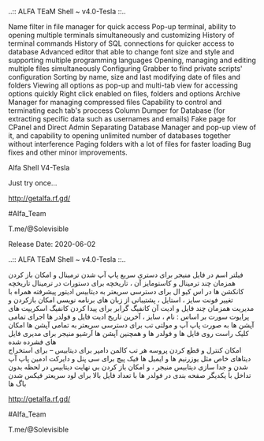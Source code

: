 ..:: ALFA TEaM Shell ~ v4.0-Tesla ::..

Name filter in file manager for quick access
Pop-up terminal, ability to opening multiple terminals simultaneously and customizing
History of terminal commands
History of SQL connections for quicker access to database
Advanced editor that able to change font size and style and supporting multiple programming languages
Opening, managing and editing multiple files simultaneously
Configuring Grabber to find private scripts' configuration
Sorting by name, size and last modifying date of files and folders
Viewing all options as pop-up and multi-tab view for accessing options quickly
Right click enabled on files, folders and options
Archive Manager for managing compressed files
Capability to control and terminating each tab's proccess
Column Dumper for Database (for extracting specific data such as usernames and emails)
Fake page for CPanel and Direct Admin
Separating Database Manager and pop-up view of it, and capability to opening unlimited number of databases together without interference
Paging folders with a lot of files for faster loading
Bug fixes and other minor improvements.

Alfa Shell V4-Tesla

Just try once...

http://getalfa.rf.gd/

#Alfa_Team

T.me/@Solevisible

Release Date: 2020-06-02

..:: ALFA TEaM Shell ~ v4.0-Tesla ::..

فیلتر اسم در فایل منیجر  برای دستری سربع 
پاپ آپ شدن ترمینال و امکان باز کردن همزمان چند ترمینال و کاستومایز آن  ، تاریخچه برای دستورات در ترمینال 
تاریخچه کانکشن ها در اس کیو ال  برای دسترسی سریعتر به دیتابیس 
ادیتور پیشرفته همراه با تغییر فونت سایز ، استایل ، پشتیبانی از زبان های برنامه نویسی 
امکان بازکردن و مدیریت همزمان چند فایل و ادیت آن
کانفیگ گرابر برای پیدا کردن کانفیگ اسکریپت های پرایوت
سورت بر اساس : نام ، سایز ، آخرین تاریخ ادیت فایل و فولدر ها
اجرای تمامی آپشن ها به صورت پاپ آپ و مولتی تب برای دسترسی سریعتر به تمامی آپشن ها 
امکان کلیک راست روی فایل ها و فولدر ها و همچنین آپشن ها 
آرشیو منیجر برای مدیری فایل های فشرده شده  
امکان کنترل و قطع کردن پروسه هر تب
کالمن دامپر برای دیتابیس – برای استخراج دیتاهای خاص مثل یوزرنیم ها و ایمیل ها
فیک پیچ برای سی پنل و دایرکت ادمین
پاپ آپ شدن و جدا سازی دیتابیس منیجر ، و امکان باز کردن بی نهایت دیتابیس در لحظه بدون تداخل با یکدیگر
صفحه بندی در فولدر ها با تعداد فایل بالا برای لود سریعتر
فیکس شدن باگ ها

http://getalfa.rf.gd/

#Alfa_Team

T.me/@Solevisible
